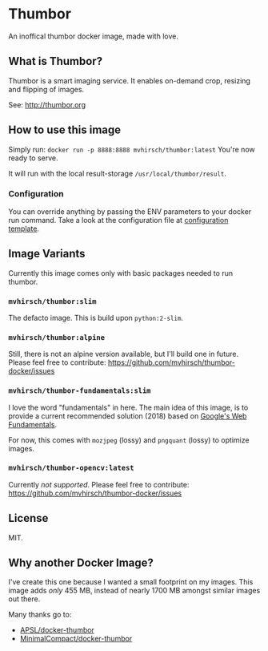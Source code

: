 # Thumbor

An inoffical thumbor docker image, made with love.

## What is Thumbor? 

Thumbor is a smart imaging service. It enables on-demand 
crop, resizing and flipping of images.

See: http://thumbor.org

## How to use this image

Simply run: `docker run -p 8888:8888 mvhirsch/thumbor:latest`
You're now ready to serve.

It will run with the local result-storage 
`/usr/local/thumbor/result`.

### Configuration

You can override anything by passing the ENV parameters to
your docker run command. Take a look at the configuration
file at [configuration template](./6/slim/thumbor.conf.tpl).

## Image Variants

Currently this image comes only with basic packages needed
to run thumbor.

### `mvhirsch/thumbor:slim`

The defacto image. This is build upon `python:2-slim`.

### `mvhirsch/thumbor:alpine`

Still, there is not an alpine version available, but I'll
build one in future. Please feel free to contribute: 
https://github.com/mvhirsch/thumbor-docker/issues

### `mvhirsch/thumbor-fundamentals:slim`

I love the word "fundamentals" in here.
The main idea of this image, is to provide a current 
recommended solution (2018) based on 
[Google's Web Fundamentals](https://developers.google.com/web/fundamentals/).

For now, this comes with `mozjpeg` (lossy) and `pngquant`
(lossy) to optimize images.

### `mvhirsch/thumbor-opencv:latest`

Currently _not supported_. Please feel free to contribute:
https://github.com/mvhirsch/thumbor-docker/issues

## License 

MIT.

## Why another Docker Image?

I've create this one because I wanted a small footprint
on my images. This image adds _only_ 455 MB, instead of 
nearly 1700 MB amongst similar images out there.


Many thanks go to: 

- [APSL/docker-thumbor](https://github.com/APSL/docker-thumbor)
- [MinimalCompact/docker-thumbor](https://github.com/MinimalCompact/thumbor)
